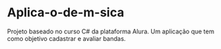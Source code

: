 # Aplica-o-de-m-sica
Projeto baseado no curso C# da plataforma Alura. Um aplicação que tem como objetivo cadastrar e avaliar bandas.
